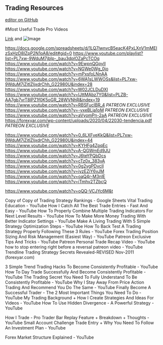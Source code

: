 ## Trading Resources
[editor on GitHub](https://github.com/DesignatedScript/Trading/edit/main/README.md)

#Most Useful Trade Pro Videos

[Link](url) and ![Image](src)

https://docs.google.com/spreadsheets/d/1LQ7lwnvcB5eacK4PxLXnV1mMEIzSxHzD8IZpP2N1oA8/edit#gid=0
https://www.youtube.com/playlist?list=PL7xw-9WduM7jbIp-_bau3dplOZaPcTCOq
https://www.youtube.com/watch?v=9EwpnQGpyII
https://www.youtube.com/watch?v=NGWe0Wg_0jo
https://www.youtube.com/watch?v=mPxsfoLNnAA
https://www.youtube.com/watch?v=6WA1sLWWOSs&list=PL7xw-9WduM7iZitlZljxdrChh_G22980U&index=28
https://www.youtube.com/watch?v=W02JCLDuDXI
https://www.youtube.com/watch?v=IJttMAbz7Y0&list=PLZB-AA7gb7vrT8IPZ1f0K5oGR_28WVNhR&index=19
https://www.youtube.com/watch?v=RBSFucIBR_4    *PATREON EXCLUSIVE*
https://www.youtube.com/watch?v=-vxeBLja1oM    *PATREON EXCLUSIVE*
https://www.youtube.com/watch?v=aVyomPn-2aA    *PATREON EXCLUSIVE*
https://forexyar.com/wp-content/uploads/2020/04/22030-tendencia.pdf  *PATREON EXCLUSIVE*

https://www.youtube.com/watch?v=0_6LXFveKkQ&list=PL7xw-9WduM7iZitlZljxdrChh_G22980U&index=44
https://www.youtube.com/watch?v=KYHFg4ZpqEc
https://www.youtube.com/watch?v=A-QGWmEd9JU
https://www.youtube.com/watch?v=J6teYPQbDcs
https://www.youtube.com/watch?v=cTz0x_383vA
https://www.youtube.com/watch?v=0g2vgPDvclI
https://www.youtube.com/watch?v=iyzEZiY6vJM
https://www.youtube.com/watch?v=oaQ4r-M3nlE
https://www.youtube.com/watch?v=iTmhv2TZbcQ

https://www.youtube.com/watch?v=oQQ-VCJYc6M&t

Copy of Copy of Trading Strategy Rankings - Google Sheets
Vital Trading Education - YouTube
How I Catch All The Best Trade Entries - Fast And Easy - YouTube
How To Properly Combine Multiple Trading Indicators For Next Level Results - YouTube
How To Make More Money Trading With Better Indicator Settings - YouTube
Make A Living Trading With 5 Simple Strategy Optimization Steps - YouTube
How To Back Test A Trading Strategy Properly Following These 3 Rules - YouTube
Forex Trading Position Sizing And Risk Management (Easiest Way) - YouTube
Patreon Exclusive Tips And Tricks - YouTube
Patreon Personal Trade Recap Video - YouTube
how to stop entering right before a reversal patreon video - YouTube
Trendline Trading Strategy Secrets Revealed-REVISED Nov-2011 (forexyar.com)

3 Simple Trend Trading Hacks To Become Consistently Profitable - YouTube
How To Day Trade Successfully And Become Consistently Profitable - YouTube
The Trading Secret You Need To Fully Understand To Be Consistently Profitable - YouTube
Why I Stay Away From Price Action Trading And Recommend You Do The Same - YouTube
Finally Become A Successful Trader - The 2 Most Important Things You Need To Do - YouTube
My Trading Background + How I Create Strategies And Ideas For Videos - YouTube
How To Use Hidden Divergence - A Powerful Strategy - YouTube

How I Trade - Pro Trader Bar Replay Feature + Breakdown + Thoughts - YouTube
Small Account Challenge Trade Entry + Why You Need To Follow An Investment Plan - YouTube

Forex Market Structure Explained - YouTube
